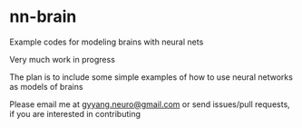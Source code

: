 # nn-brain
Example codes for modeling brains with neural nets

Very much work in progress

The plan is to include some simple examples of how to use neural networks as models of brains

Please email me at gyyang.neuro@gmail.com or send issues/pull requests, if you are interested in contributing
